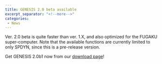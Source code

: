 ```yaml
---
title: GENESIS 2.0 beta available
excerpt_separator: "<!--more-->"
categories:
 - News
---
```


Ver. 2.0 beta is quite faster than ver. 1.X, and also optimized for the
FUGAKU super-computer. Note that the available functions are currently
limited to only SPDYN, since this is a pre-release version.

<!--more-->
Get GENESIS 2.0b1 now from our [download
page](https://github.com/genesis-release-r-ccs/genesis/releases/tag/v2.0b1)!
